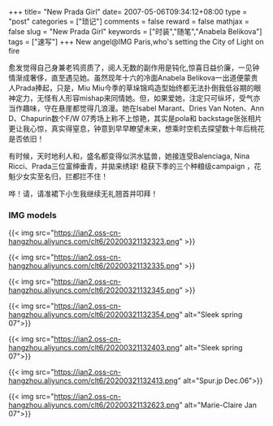 +++
title= "New Prada Girl"
date= 2007-05-06T09:34:12+08:00
type = "post"
categories = ["琐记"]
comments = false
reward = false
mathjax = false
slug = "New Prada Girl"
keywords = ["时装","随笔","Anabela Belikova"]
tags = ["速写"]
+++
New angel@IMG Paris,who's setting the City of Light on fire

愈发觉得自己身兼老鸨资质了，阅人无数的副作用是钝化,惊喜日益价廉，一见钟情渐成奢侈，直至遇见她。虽然现年十六的冷面Anabela Belikova一出道便蒙贵人Prada捧起，只是，Miu Miu今季的草垛锦鸡造型始终都无法扑倒我低谷期的眼神定力，无怪有人形容mishap来同情她。但，如果爱她，注定只可纵坏，受气亦当作趣味，守在悬崖都觉得几浪漫。她在Isabel Marant、Dries Van Noten、Ann D、Chapurin数个F/W 07秀场上称不上惊艳，其实是pola和 backstage张张相片更让我心惊，真实得窒息，钟意到早早瞭望未来，想乘时空机去探望数十年后桃花是否依旧！

<!--more-->

有时候，天时地利人和，盛名都变得似洪水猛兽，她接连受Balenciaga, Nina Ricci、Prada三位富绅垂青，并拋来绣球! 稳获下季的三个种粮级campaign ，花魁少女实至名归，拦都拦不住！

哗！请，请准裙下小生我继续无礼翘首并叩拜！

### IMG models

{{< img src="https://ian2.oss-cn-hangzhou.aliyuncs.com/clt6/20200321132323.png" >}}

{{< img src="https://ian2.oss-cn-hangzhou.aliyuncs.com/clt6/20200321132335.png" >}}

{{< img src="https://ian2.oss-cn-hangzhou.aliyuncs.com/clt6/20200321132345.png" >}}

{{< img src="https://ian2.oss-cn-hangzhou.aliyuncs.com/clt6/20200321132354.png" alt="Sleek spring 07">}}

{{< img src="https://ian2.oss-cn-hangzhou.aliyuncs.com/clt6/20200321132403.png" alt="Sleek spring 07">}}

{{< img src="https://ian2.oss-cn-hangzhou.aliyuncs.com/clt6/20200321132413.png" alt="Spur.jp Dec.06">}}

{{< img src="https://ian2.oss-cn-hangzhou.aliyuncs.com/clt6/20200321132623.png" alt="Marie-Claire Jan 07">}}